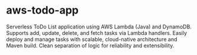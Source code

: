 # aws-todo-app
Serverless ToDo List application using AWS Lambda (Java) and DynamoDB. Supports add, update, delete, and fetch tasks via Lambda handlers. Easily deploy and manage tasks with scalable, cloud-native architecture and Maven build. Clean separation of logic for reliability and extensibility.
